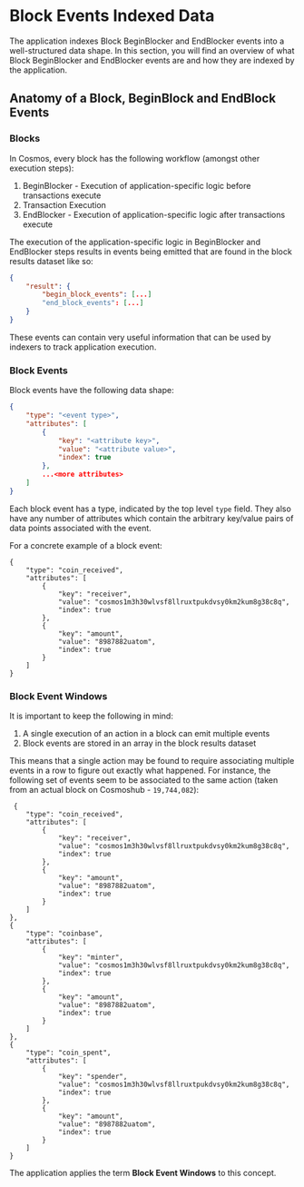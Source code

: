 # Block Events Indexed Data

The application indexes Block BeginBlocker and EndBlocker events into a well-structured data shape. In this section, you will find an overview of what Block BeginBlocker and EndBlocker events are and how they are indexed by the application.

## Anatomy of a Block, BeginBlock and EndBlock Events

### Blocks

In Cosmos, every block has the following workflow (amongst other execution steps):

1. BeginBlocker - Execution of application-specific logic before transactions execute
2. Transaction Execution
3. EndBlocker - Execution of application-specific logic after transactions execute

The execution of the application-specific logic in BeginBlocker and EndBlocker steps results in events being emitted that are found in the block results dataset like so:

```json
{
    "result": {
        "begin_block_events": [...]
        "end_block_events": [...]
    }
}
```

These events can contain very useful information that can be used by indexers to track application execution.

### Block Events

Block events have the following data shape:

```json
{
    "type": "<event type>",
    "attributes": [
        {
            "key": "<attribute key>",
            "value": "<attribute value>",
            "index": true
        },
        ...<more attributes>
    ]
}
```

Each block event has a type, indicated by the top level `type` field. They also have any number of attributes which contain the arbitrary key/value pairs of data points associated with the event.

For a concrete example of a block event:

```
{
    "type": "coin_received",
    "attributes": [
        {
            "key": "receiver",
            "value": "cosmos1m3h30wlvsf8llruxtpukdvsy0km2kum8g38c8q",
            "index": true
        },
        {
            "key": "amount",
            "value": "8987882uatom",
            "index": true
        }
    ]
}
```

### Block Event Windows

It is important to keep the following in mind:

1. A single execution of an action in a block can emit multiple events
2. Block events are stored in an array in the block results dataset

This means that a single action may be found to require associating multiple events in a row to figure out exactly what happened. For instance, the following set of events seem to be associated to the same action (taken from an actual block on Cosmoshub - `19,744,082`):

```
 {
    "type": "coin_received",
    "attributes": [
        {
            "key": "receiver",
            "value": "cosmos1m3h30wlvsf8llruxtpukdvsy0km2kum8g38c8q",
            "index": true
        },
        {
            "key": "amount",
            "value": "8987882uatom",
            "index": true
        }
    ]
},
{
    "type": "coinbase",
    "attributes": [
        {
            "key": "minter",
            "value": "cosmos1m3h30wlvsf8llruxtpukdvsy0km2kum8g38c8q",
            "index": true
        },
        {
            "key": "amount",
            "value": "8987882uatom",
            "index": true
        }
    ]
},
{
    "type": "coin_spent",
    "attributes": [
        {
            "key": "spender",
            "value": "cosmos1m3h30wlvsf8llruxtpukdvsy0km2kum8g38c8q",
            "index": true
        },
        {
            "key": "amount",
            "value": "8987882uatom",
            "index": true
        }
    ]
}
```

The application applies the term **Block Event Windows** to this concept.
